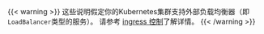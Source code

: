 ---
---
{{< warning >}}
这些说明假定你的Kubernetes集群支持外部负载均衡器（即`LoadBalancer`类型的服务）。
请参考 [ingress 控制](/zh/docs/tasks/traffic-management/ingress/ingress-control/#determining-the-ingress-ip-and-ports)了解详情。
{{< /warning >}}
